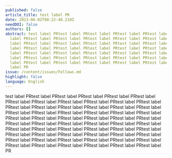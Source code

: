 ```yaml
---
published: false
article_title: test label PR
date: 2023-06-02T08:22:48.210Z
needDOI: false
authors: []
abstract: test label PRtest label PRtest label PRtest label PRtest label PRtest
  label PRtest label PRtest label PRtest label PRtest label PRtest label PRtest
  label PRtest label PRtest label PRtest label PRtest label PRtest label PRtest
  label PRtest label PRtest label PRtest label PRtest label PRtest label PRtest
  label PRtest label PRtest label PRtest label PRtest label PRtest label PRtest
  label PRtest label PRtest label PRtest label PRtest label PRtest label PRtest
  label PRtest label PRtest label PRtest label PRtest label PRtest label PRtest
  label PR
issue: /content/issues/Fellows.md
highlight: false
language: English
---
```

test label PRtest label PRtest label PRtest label PRtest label PRtest label PRtest label PRtest label PRtest label PRtest label PRtest label PRtest label PRtest label PRtest label PRtest label PRtest label PRtest label PRtest label PRtest label PRtest label PRtest label PRtest label PRtest label PRtest label PRtest label PRtest label PRtest label PRtest label PRtest label PRtest label PRtest label PRtest label PRtest label PRtest label PRtest label PRtest label PRtest label PRtest label PRtest label PRtest label PRtest label PRtest label PRtest label PRtest label PRtest label PRtest label PRtest label PRtest label PRtest label PRtest label PRtest label PRtest label PRtest label PRtest label PRtest label PRtest label PRtest label PRtest label PRtest label PRtest label PR